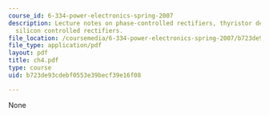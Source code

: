 ```yaml
---
course_id: 6-334-power-electronics-spring-2007
description: Lecture notes on phase-controlled rectifiers, thyristor devices, and
  silicon controlled rectifiers.
file_location: /coursemedia/6-334-power-electronics-spring-2007/b723de93cdebf0553e39becf39e16f08_ch4.pdf
file_type: application/pdf
layout: pdf
title: ch4.pdf
type: course
uid: b723de93cdebf0553e39becf39e16f08

---
```

None